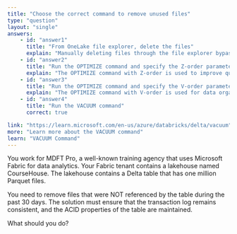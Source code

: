 ```yaml
---
title: "Choose the correct command to remove unused files"
type: "question"
layout: "single"
answers:
    - id: "answer1"
      title: "From OneLake file explorer, delete the files"
      explain: "Manually deleting files through the file explorer bypasses the Delta Lake transaction log, which can lead to data inconsistency and violates ACID properties"
    - id: "answer2"
      title: "Run the OPTIMIZE command and specify the Z-order parameter"
      explain: "The OPTIMIZE command with Z-order is used to improve query performance by co-locating related data, not for removing unused files"
    - id: "answer3"
      title: "Run the OPTIMIZE command and specify the V-order parameter"
      explain: "The OPTIMIZE command with V-order is used for data organization and performance optimization, not for removing unused files"
    - id: "answer4"
      title: "Run the VACUUM command"
      correct: true

link: "https://learn.microsoft.com/en-us/azure/databricks/delta/vacuum"
more: "Learn more about the VACUUM command"
learn: "VACUUM Command"
---
```


You work for MDFT Pro, a well-known training agency that uses Microsoft Fabric for data analytics. Your Fabric tenant contains a lakehouse named CourseHouse. The lakehouse contains a Delta table that has one million Parquet files. 

You need to remove files that were NOT referenced by the table during the past 30 days. The solution must ensure that the transaction log remains consistent, and the ACID properties of the table are maintained.

What should you do?
